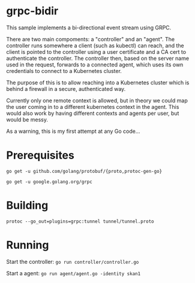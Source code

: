 # grpc-bidir

This sample implements a bi-directional event stream using GRPC.

There are two main compoments:  a "controller" and an "agent".  The controller
runs somewhere a client (such as kubectl) can reach, and the client is pointed
to the controller using a user certificate and a CA cert to authenticate the
controller.  The controller then, based on the server name used in the request,
forwards to a connected agent, which uses its own credentials to connect to a
Kubernetes cluster.

The purpose of this is to allow reaching into a Kubernetes cluster which is
behind a firewall in a secure, authenticated way.

Currently only one remote context is allowed, but in theory we could map the
user coming in to a different kubernetes context in the agent.  This would
also work by having different contexts and agents per user, but would be messy.

As a warning, this is my first attempt at any Go code...

# Prerequisites

`go get -u github.com/golang/protobuf/{proto,protoc-gen-go}`

`go get -u google.golang.org/grpc`

# Building

`protoc --go_out=plugins=grpc:tunnel tunnel/tunnel.proto`

# Running

Start the controller:
`go run controller/controller.go`

Start a agent:
`go run agent/agent.go -identity skan1`
